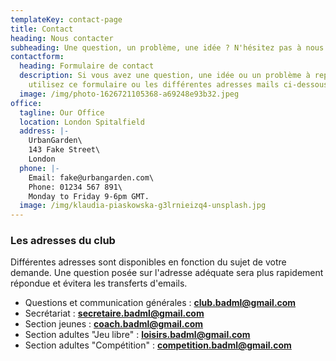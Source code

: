 ```yaml
---
templateKey: contact-page
title: Contact
heading: Nous contacter
subheading: Une question, un problème, une idée ? N'hésitez pas à nous contacter !
contactform:
  heading: Formulaire de contact
  description: Si vous avez une question, une idée ou un problème à reporter,
    utilisez ce formulaire ou les différentes adresses mails ci-dessous.
  image: /img/photo-1626721105368-a69248e93b32.jpeg
office:
  tagline: Our Office
  location: London Spitalfield
  address: |-
    UrbanGarden\
    143 Fake Street\
    London
  phone: |-
    Email: fake@urbangarden.com\
    Phone: 01234 567 891\
    Monday to Friday 9-6pm GMT.
  image: /img/klaudia-piaskowska-g3lrnieizq4-unsplash.jpg
---
```

### Les adresses du club

Différentes adresses sont disponibles en fonction du sujet de votre demande. Une question posée sur l'adresse adéquate sera plus rapidement répondue et évitera les transferts d'emails.

* Questions et communication générales : **[club.badml@gmail.com](mailto:club.badml@gmail.com)**
* Secrétariat : **[secretaire.badml@gmail.com](mailto:secretaire.badml@gmail.com)**
* Section jeunes : **[coach.badml@gmail.com](mailto:coach.badml@gmail.com)**
* Section adultes "Jeu libre" : **[loisirs.badml@gmail.com](mailto:loisirs.badml@gmail.com)**
* Section adultes "Compétition" : **[competition.badml@gmail.com](mailto:competition.badml@gmail.com)**